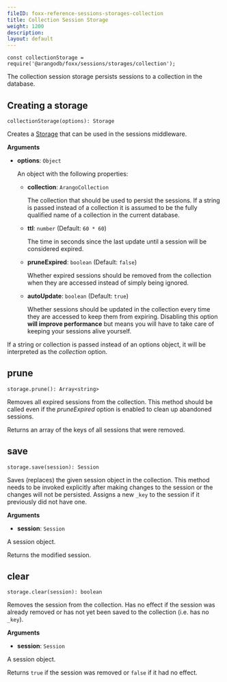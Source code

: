 ```yaml
---
fileID: foxx-reference-sessions-storages-collection
title: Collection Session Storage
weight: 1200
description: 
layout: default
---
```

`const collectionStorage = require('@arangodb/foxx/sessions/storages/collection');`

The collection session storage persists sessions to a collection in the database.

## Creating a storage

`collectionStorage(options): Storage`

Creates a [Storage]() that can be used in the sessions middleware.

**Arguments**

* **options**: `Object`

  An object with the following properties:

  * **collection**: `ArangoCollection`

    The collection that should be used to persist the sessions.
    If a string is passed instead of a collection it is assumed to be the fully
    qualified name of a collection in the current database.

  * **ttl**: `number` (Default: `60 * 60`)

    The time in seconds since the last update until a session will be
    considered expired.

  * **pruneExpired**: `boolean` (Default: `false`)

    Whether expired sessions should be removed from the collection when they
    are accessed instead of simply being ignored.

  * **autoUpdate**: `boolean` (Default: `true`)

    Whether sessions should be updated in the collection every time they
    are accessed to keep them from expiring. Disabling this option
    **will improve performance** but means you will have to take care of
    keeping your sessions alive yourself.

If a string or collection is passed instead of an options object, it will
be interpreted as the *collection* option.

## prune

`storage.prune(): Array<string>`

Removes all expired sessions from the collection. This method should be called
even if the *pruneExpired* option is enabled to clean up abandoned sessions.

Returns an array of the keys of all sessions that were removed.

## save

`storage.save(session): Session`

Saves (replaces) the given session object in the collection. This method needs
to be invoked explicitly after making changes to the session or the changes
will not be persisted. Assigns a new `_key` to the session if it previously
did not have one.

**Arguments**

* **session**: `Session`

 A session object.

Returns the modified session.

## clear

`storage.clear(session): boolean`

Removes the session from the collection. Has no effect if the session was
already removed or has not yet been saved to the collection (i.e. has no `_key`).

**Arguments**

* **session**: `Session`

 A session object.

Returns `true` if the session was removed or `false` if it had no effect.
